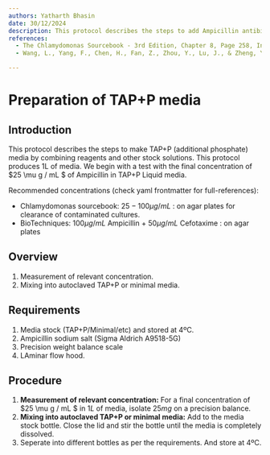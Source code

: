 ```yaml
---
authors: Yatharth Bhasin
date: 30/12/2024 
description: This protocol describes the steps to add Ampicillin antibiotic to existing media for CR cultivation.
references:
  - The Chlamydomonas Sourcebook - 3rd Edition, Chapter 8, Page 258, Indexed paragraph 4
  - Wang, L., Yang, F., Chen, H., Fan, Z., Zhou, Y., Lu, J., & Zheng, Y. (2016). Antimicrobial Cocktails to Control Bacterial and Fungal Contamination in Chlamydomonas Reinhardtii Cultures. BioTechniques, 60(3), 145–- 149. https://doi.org/10.2144/000114392

---
```




# Preparation of TAP+P media

## Introduction

This protocol describes the steps to make TAP+P (additional phosphate) media by combining reagents and other stock solutions. This protocol produces 1L of media. We begin with a test with the final concentration of $25 \mu g / mL $ of Ampicillin in TAP+P Liquid media.

Recommended concentrations (check yaml frontmatter for full-references):

- Chlamydomonas sourcebook: $25-100 \mu g/mL$ : on agar plates for clearance of contaminated cultures.
- BioTechniques: $100 \mu g/mL$ Ampicillin + $50 \mu g / mL$ Cefotaxime : on agar plates

## Overview

1. Measurement of relevant concentration.
2. Mixing into autoclaved TAP+P or minimal media.

## Requirements

1. Media stock (TAP+P/Minimal/etc) and stored at 4ºC.
2. Ampicillin sodium salt (Sigma Aldrich A9518-5G)
3. Precision weight balance scale
4. LAminar flow hood.

## Procedure

1. **Measurement of relevant concentration:**
	For a final concentration of $25 \mu g / mL $ in $1L$ of media, isolate $25mg$ on a precision balance. 
2. **Mixing into autoclaved TAP+P or minimal media:**
	Add to the media stock bottle. Close the lid and stir the bottle until the media is completely dissolved.
3. Seperate into different bottles as per the requirements. And store at 4ºC.